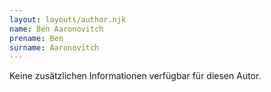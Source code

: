 ```yaml
---
layout: layouts/author.njk
name: Ben Aaronovitch
prename: Ben
surname: Aaronovitch
---
```

Keine zusätzlichen Informationen verfügbar für diesen Autor.
